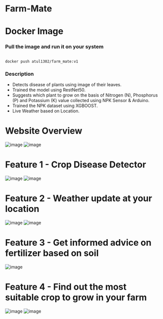 # Farm-Mate

# Docker Image 
  ### Pull the image and run it on your system
```

docker push atul1302/farm_mate:v1

```


### Description
  * Detects disease of plants using image of their leaves.
  * Trained the model using RestNet50.
  * Suggests which plant to grow on the basis of Nitrogen (N), Phosphorus (P) and Potassium (K) value collected using NPK Sensor & Arduino.
  * Trained the NPK dataset using XGBOOST.
  * Live Weather based on Location.
 
 
 # Website Overview
![image](https://user-images.githubusercontent.com/63898454/235319455-50c77377-8364-475a-9be7-7a2d9d558909.png)
![image](https://user-images.githubusercontent.com/63898454/235319471-0031e456-237b-4b85-bbf1-14feafbcd2b3.png)



# Feature 1 - Crop Disease Detector
![image](https://user-images.githubusercontent.com/63898454/235319505-d3cb2e14-308d-4b6f-9bdb-639d6b84dd23.png)
![image](https://user-images.githubusercontent.com/63898454/235319526-11b091ad-9534-4576-b677-59a01c4a3411.png)


# Feature 2 - Weather update at your location
![image](https://user-images.githubusercontent.com/63898454/235319890-c8e3f127-cf86-4cbb-9938-1cfde9f87899.png)
![image](https://user-images.githubusercontent.com/63898454/235319562-e3ffda7c-c157-4730-ae92-26941f3c255d.png)


# Feature 3 - Get informed advice on fertilizer based on soil
![image](https://user-images.githubusercontent.com/63898454/235319597-c90fd542-1e82-45b2-acc2-055c1f703537.png)

# Feature 4 - Find out the most suitable crop to grow in your farm
![image](https://user-images.githubusercontent.com/63898454/235319622-e01187fe-f001-4a7d-8221-fad5c2074a70.png)
![image](https://user-images.githubusercontent.com/63898454/235319646-f1869df6-18b4-446e-83d3-fd1528eb7106.png)
